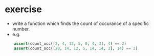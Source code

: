 # exercise

* write a function which finds the count of occurance of a specific number.
* e.g.

```python
    assert(count_occ([2, 4, 12, 5, 0, 4, 3], 4) == 2)
    assert(count_occ([20, 14, 12, 5, 14, 14, 3], 14) == 3)
```
